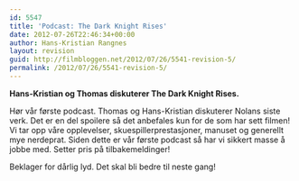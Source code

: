 ```yaml
---
id: 5547
title: 'Podcast: The Dark Knight Rises'
date: 2012-07-26T22:46:34+00:00
author: Hans-Kristian Rangnes
layout: revision
guid: http://filmbloggen.net/2012/07/26/5541-revision-5/
permalink: /2012/07/26/5541-revision-5/
---
```

**Hans-Kristian og Thomas diskuterer The Dark Knight Rises.**<!--more-->

Hør vår første podcast. Thomas og Hans-Kristian diskuterer Nolans siste verk. Det er en del spoilere så det anbefales kun for de som har sett filmen! Vi tar opp våre opplevelser, skuespillerprestasjoner, manuset og generellt mye nerdeprat. Siden dette er vår første podcast så har vi sikkert masse å jobbe med. Setter pris på tilbakemeldinger!

Beklager for dårlig lyd. Det skal bli bedre til neste gang!